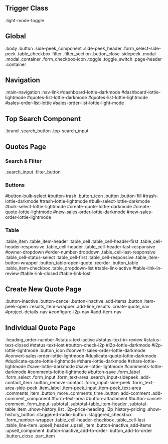 ## Trigger Class

.light-mode-toggle

## Global

.body
.button
.side-peek_component
.side-peek_header
.form_select-side-peek
.table_checkbox-filter
.filter_section
.button_close-sidepeek
.modal
.modal_container
.form_checkbox-icon
.toggle
.toggle_switch
.page-header
.container

## Navigation

.main-navigation
.nav-link
#dashboard-lottie-darkmode
#dashboard-lottie-lightmode
#quotes-list-lottie-darkmode
#quotes-list-lottie-lightmode
#sales-order-list-lottie
#sales-order-list-lottie-light-mode

## Top Search Component

.brand
.search_button
.top-search_input

## Quotes Page

### Search & Filter

.search_input
.filter_button

### Buttons

#button-bulk-select
#button-trash
.button_icon
.button
.button-fill
#trash-lottie-darkmode
#trash-lottie-lightmode
#bulk-select-lottie-darkmode
#bulk-select-lottie-lightmode
#create-quote-lottie-darkmode
#create-quote-lottie-lightmode
#new-sales-order-lottie-darkmode
#new-sales-order-lottie-lightmode

### Table

.table_item
.table_item-header
.table_cell
.table_cell-header-first
.table_cell-header-responsive
.table_cell-header
.table_cell-header-last-responsive
#owner-dropdown
#order-number-dropdown
.table_cell-last-responsive
.table_cell-status-select
.table_cell-first
.table_cell-responsive
.table_item-button-wrapper
.button_table-open-quote
.reorder
.button_table
.table_item-checkbox
.table_dropdown-list
#table-link-active
#table-link-in-review
#table-link-closed
#table-link-lost

## Create New Quote Page

.button-inactive
.button-cancel
.button-inactive_add-items
.button_item-peek-open
.results_item-wrapper
.add-line_results
.create-quote_nav
#project-details-nav
#configure-i2p-nav
#add-item-nav

## Individual Quote Page

.heading_order-number
#status-text-active
#status-text-in-review
#status-text-closed
#status-text-lost
#button-check-i2p
#i2p-lottie-darkmode
#i2p-lottie-lightmode
.button_icon
#convert-sales-order-lottie-darkmode
#convert-sales-order-lottie-lightmode
#duplicate-quote-lottie-darkmode
#duplicate-quote-lottie-lightmode
#share-lottie-darkmode
#share-lottie-lightmode
#save-lottie-darkmode
#save-lottie-lightmode
#comments-lottie-darkmode
#comments-lottie-lightmode
#button-save
.form_label
.form_select
.form_input
.form_text-area
.search_input-sidepeek
.add-contact_item
.button_remove-contact
.form_input-side-peek
.form_text-area-side-peek
.item_label
.item-peek_input
.item-peek_text-area
.comments_item
.button_more
.comments_time
.button_add-comment
.add-comment_component
#form-text-area
#button-attachment
#button-cancel-comment
.form_input-subtotal
.subtotal-table_item-header
.subtotal-table_item
.show-history_list
.i2p-price-heading
.i2p_history-pricing
.show-history_button
.staggered-radio-button
.staggered_checkbox
.form_number-wrapper
.table_cell-header-checkbox
.table_cell-last
.table_line-item
.upsell_header
.upsell_item
.button-inactive_add-items
.upsell_component
.button-inactive_add-to-order
.button_add-to-order
.button_close
.part_item
